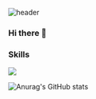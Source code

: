 ![header](https://capsule-render.vercel.app/api?type=Waving&height=250&text="Pig-Mongkey"&fontAlign=80&fontAlignY=40)

### Hi there 👋

<!--
**PIGMONGKEY/PIGMONGKEY** is a ✨ _special_ ✨ repository because its `README.md` (this file) appears on your GitHub profile.

Here are some ideas to get you started:

- 🔭 I’m currently working on ...
- 🌱 I’m currently learning ...
- 👯 I’m looking to collaborate on ...
- 🤔 I’m looking for help with ...
- 💬 Ask me about ...
- 📫 How to reach me: ...
- 😄 Pronouns: ...
- ⚡ Fun fact: ...
-->

### Skills

<a href="https://img.shields.io/badge/firebase-%23FFCA28?style=flat&logo=firebase&logoColor=white" target="_blank">
  <img src="https://img.shields.io/badge/firebase-%23FFCA28?style=flat&logo=firebase&logoColor=white"/>
</a>

![Anurag's GitHub stats](https://github-readme-stats.vercel.app/api?username=PIGMONGKEY&show_icons=true&theme=gruvbox_light)

